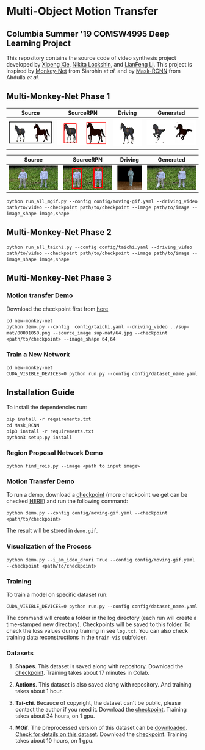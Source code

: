 # Multi-Object Motion Transfer
## Columbia Summer '19 COMSW4995 Deep Learning Project

This repository contains the source code of video synthesis project developed by [Xipeng Xie](https://github.com/Ageneinair), [Nikita Lockshin](https://github.com/Smthri), and [LianFeng Li](https://github.com/KnightLian). This project is inspired by [Monkey-Net](http://www.stulyakov.com/papers/monkey-net.html) from Siarohin *et al.* and by [Mask-RCNN](https://github.com/matterport/Mask_RCNN) from Abdulla *et al.*

## Multi-Monkey-Net Phase 1 

| Source | SourceRPN | Driving | Generated |
| --- | --- | --- | --- |
| <img src="Images/P1MovingGif_Source.png"> | <img src="Images/P1MovingGif_SourceRPN.png"> |<img src="Images/MovingGif_Driving.gif"> |<img src="Images/P1MovingGif_Generated.gif">|
  

| Source | SourceRPN | Driving | Generated |
| --- | --- | --- | --- |
| <img src="Images/P1TaiChi_Source.png"> | <img src="Images/P1TaiChi_SourceRPN.png"> |<img src="Images/TaiChi_Driving.gif"> |<img src="Images/P1TaiChi_Generated.gif">|

```
python run_all_mgif.py --config config/moving-gif.yaml --driving_video path/to/video --checkpoint path/to/checkpoint --image path/to/image --image_shape image,shape
```

## Multi-Monkey-Net Phase 2
```
python run_all_taichi.py --config config/taichi.yaml --driving_video path/to/video --checkpoint path/to/checkpoint --image path/to/image --image_shape image,shape
```

## Multi-Monkey-Net Phase 3
### Motion transfer Demo
Download the checkpoint first from [here](https://drive.google.com/file/d/1mSkQPe8TTILPdPHnEJiSKVLbbRgnD2Cu/view?usp=sharing)
```
cd new-monkey-net
python demo.py --config  config/taichi.yaml --driving_video ../sup-mat/00001050.png --source_image sup-mat/64.jpg --checkpoint <path/to/checkpoint> --image_shape 64,64
```
### Train a New Network
```
cd new-monkey-net
CUDA_VISIBLE_DEVICES=0 python run.py --config config/dataset_name.yaml
```

## Installation Guide

To install the dependencies run:
```
pip install -r requirements.txt
cd Mask_RCNN
pip3 install -r requirements.txt
python3 setup.py install
```

### Region Proposal Network Demo
```
python find_rois.py --image <path to input image>
```

### Motion Transfer Demo 

To run a demo, download a [checkpoint](https://drive.google.com/file/d/1zR5Wp9iagHG379jsauLyLH_BTQQqatdF/view?usp=sharing) (more checkpoint we get can be checked [HERE](#Datasets)) and run the following command:
```
python demo.py --config config/moving-gif.yaml --checkpoint <path/to/checkpoint>
```
The result will be stored in ```demo.gif```.


### Visualization of the Process
```
python demo.py --i_am_iddo_drori True --config config/moving-gif.yaml --checkpoint <path/to/checkpoint>
```


### Training

To train a model on specific dataset run:
```
CUDA_VISIBLE_DEVICES=0 python run.py --config config/dataset_name.yaml
```
The command will create a folder in the log directory (each run will create a time-stamped new directory).
Checkpoints will be saved to this folder.
To check the loss values during training in see ```log.txt```.
You can also check training data reconstructions in the ```train-vis``` subfolder.


### Datasets

1) **Shapes**. This dataset is saved along with repository. Download the [checkpoint](https://drive.google.com/file/d/108KLShVodN_KxtGUGg9cRJm0lWF0dBkg/view?usp=sharing).
Training takes about 17 minutes in Colab.

2) **Actions**. This dataset is also saved along with repository.
 And training takes about 1 hour.

3) **Tai-chi**. Becauce of copyright, the dataset can't be public, please contact the author if you need it. Download the [checkpoint](https://drive.google.com/file/d/1WTjy6_WLavQOuVO11ZDCmPIN8T4esfu2/view?usp=sharing). Training takes about 34 hours, on 1 gpu.

4) **MGif**. The preprocessed version of this dataset can be [downloaded](https://yadi.sk/d/5VdqLARizmnj3Q).
 [Check for details on this dataset](sup-mat/MGif/README.md). Download the [checkpoint](https://drive.google.com/file/d/1zR5Wp9iagHG379jsauLyLH_BTQQqatdF/view?usp=sharing). Training takes about 10 hours, on 1 gpu.

